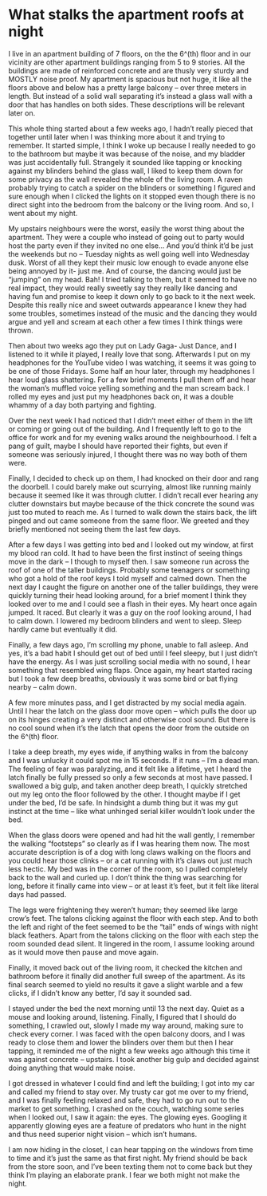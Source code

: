 # What stalks the apartment roofs at night
I live in an apartment building of 7 floors, on the the 6^(th) floor and in our vicinity are other apartment buildings ranging from 5 to 9 stories. All the buildings are made of reinforced concrete and are thusly very sturdy and MOSTLY noise proof. My apartment is spacious but not huge, it like all the floors above and below has a pretty large balcony – over three meters in length. But instead of a solid wall separating it’s instead a glass wall with a door that has handles on both sides. These descriptions will be relevant later on.

This whole thing started about a few weeks ago, I hadn’t really pieced that together until later when I was thinking more about it and trying to remember. It started simple, I think I woke up because I really needed to go to the bathroom but maybe it was because of the noise, and my bladder was just accidentally full. Strangely it sounded like tapping or knocking against my blinders behind the glass wall, I liked to keep them down for some privacy as the wall revealed the whole of the living room. A raven probably trying to catch a spider on the blinders or something I figured and sure enough when I clicked the lights on it stopped even though there is no direct sight into the bedroom from the balcony or the living room. And so, I went about my night.

My upstairs neighbours were the worst, easily the worst thing about the apartment. They were a couple who instead of going out to party would host the party even if they invited no one else… And you’d think it’d be just the weekends but no – Tuesday nights as well going well into Wednesday dusk. Worst of all they kept their music low enough to evade anyone else being annoyed by it- just me. And of course, the dancing would just be “jumping” on my head. Bah! I tried talking to them, but it seemed to have no real impact, they would really sweetly say they really like dancing and having fun and promise to keep it down only to go back to it the next week. Despite this really nice and sweet outwards appearance I knew they had some troubles, sometimes instead of the music and the dancing they would argue and yell and scream at each other a few times I think things were thrown.

Then about two weeks ago they put on Lady Gaga- Just Dance, and I listened to it while it played, I really love that song. Afterwards I put on my headphones for the YouTube video I was watching, it seems it was going to be one of those Fridays. Some half an hour later, through my headphones I hear loud glass shattering. For a few brief moments I pull them off and hear the woman’s muffled voice yelling something and the man scream back. I rolled my eyes and just put my headphones back on, it was a double whammy of a day both partying and fighting.

Over the next week I had noticed that I didn’t meet either of them in the lift or coming or going out of the building. And I frequently left to go to the office for work and for my evening walks around the neighbourhood. I felt a pang of guilt, maybe I should have reported their fights, but even if someone was seriously injured, I thought there was no way both of them were.

Finally, I decided to check up on them, I had knocked on their door and rang the doorbell. I could barely make out scurrying, almost like running mainly because it seemed like it was through clutter. I didn’t recall ever hearing any clutter downstairs but maybe because of the thick concrete the sound was just too muted to reach me. As I turned to walk down the stairs back, the lift pinged and out came someone from the same floor. We greeted and they briefly mentioned not seeing them the last few days.

After a few days I was getting into bed and I looked out my window, at first my blood ran cold. It had to have been the first instinct of seeing things move in the dark – I though to myself then. I saw someone run across the roof of one of the taller buildings. Probably some teenagers or something who got a hold of the roof keys I told myself and calmed down. Then the next day I caught the figure on another one of the taller buildings, they were quickly turning their head looking around, for a brief moment I think they looked over to me and I could see a flash in their eyes. My heart once again jumped. It raced. But clearly it was a guy on the roof looking around, I had to calm down. I lowered my bedroom blinders and went to sleep. Sleep hardly came but eventually it did.

Finally, a few days ago, I’m scrolling my phone, unable to fall asleep. And yes, it’s a bad habit I should get out of bed until I feel sleepy, but I just didn’t have the energy. As I was just scrolling social media with no sound, I hear something that resembled wing flaps. Once again, my heart started racing but I took a few deep breaths, obviously it was some bird or bat flying nearby – calm down.

A few more minutes pass, and I get distracted by my social media again. Until I hear the latch on the glass door move open – which pulls the door up on its hinges creating a very distinct and otherwise cool sound. But there is no cool sound when it’s the latch that opens the door from the outside on the 6^(th) floor.

I take a deep breath, my eyes wide, if anything walks in from the balcony and I was unlucky it could spot me in 15 seconds. If it runs – I’m a dead man. The feeling of fear was paralyzing, and it felt like a lifetime, yet I heard the latch finally be fully pressed so only a few seconds at most have passed. I swallowed a big gulp, and taken another deep breath, I quickly stretched out my leg onto the floor followed by the other. I thought maybe if I get under the bed, I’d be safe. In hindsight a dumb thing but it was my gut instinct at the time – like what unhinged serial killer wouldn’t look under the bed.

When the glass doors were opened and had hit the wall gently, I remember the walking “footsteps” so clearly as if I was hearing them now. The most accurate description is of a dog with long claws walking on the floors and you could hear those clinks – or a cat running with it’s claws out just much less hectic. My bed was in the corner of the room, so I pulled completely back to the wall and curled up. I don’t think the thing was searching for long, before it finally came into view – or at least it’s feet, but it felt like literal days had passed.

The legs were frightening they weren’t human; they seemed like large crow’s feet. The talons clicking against the floor with each step. And to both the left and right of the feet seemed to be the “tail” ends of wings with night black feathers. Apart from the talons clicking on the floor with each step the room sounded dead silent. It lingered in the room, I assume looking around as it would move then pause and move again.

Finally, it moved back out of the living room, it checked the kitchen and bathroom before it finally did another full sweep of the apartment. As its final search seemed to yield no results it gave a slight warble and a few clicks, if I didn’t know any better, I’d say it sounded sad.

I stayed under the bed the next morning until 13 the next day. Quiet as a mouse and looking around, listening. Finally, I figured that I should do something, I crawled out, slowly I made my way around, making sure to check every corner. I was faced with the open balcony doors, and I was ready to close them and lower the blinders over them but then I hear tapping, it reminded me of the night a few weeks ago although this time it was against concrete – upstairs. I took another big gulp and decided against doing anything that would make noise.

I got dressed in whatever I could find and left the building; I got into my car and called my friend to stay over. My trusty car got me over to my friend, and I was finally feeling relaxed and safe, they had to go run out to the market to get something. I crashed on the couch, watching some series when I looked out, I saw it again: the eyes. The glowing eyes. Googling it apparently glowing eyes are a feature of predators who hunt in the night and thus need superior night vision – which isn’t humans.

I am now hiding in the closet, I can hear tapping on the windows from time to time and it’s just the same as that first night. My friend should be back from the store soon, and I’ve been texting them not to come back but they think I’m playing an elaborate prank. I fear we both might not make the night.

 